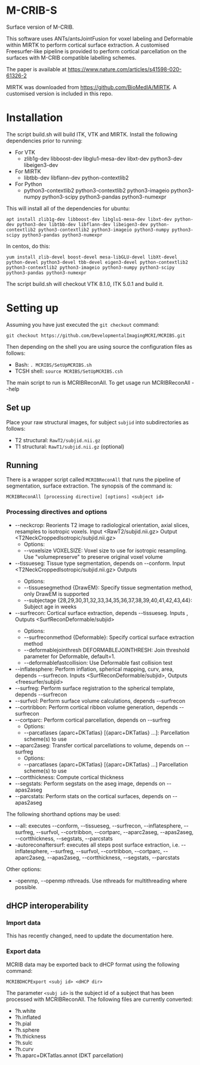 # M-CRIB-S
Surface version of M-CRIB.

This software uses ANTs/antsJointFusion for voxel labeling and Deformable within MIRTK to perform cortical surface extraction.
A customised Freesurfer-like pipeline is provided to perform cortical parcellation on the surfaces with M-CRIB compatible labelling schemes.

The paper is available at https://www.nature.com/articles/s41598-020-61326-2

MIRTK was downloaded from https://github.com/BioMedIA/MIRTK. A customised version is included in this repo.

# Installation

The script build.sh will build ITK, VTK and MIRTK. Install the following dependencies prior to running:

- For VTK
  - zlib1g-dev libboost-dev libglu1-mesa-dev libxt-dev python3-dev libeigen3-dev
- For MIRTK
  - libtbb-dev libflann-dev python-contextlib2
- For Python
  - python3-contextlib2 python3-contextlib2 python3-imageio python3-numpy python3-scipy python3-pandas python3-numexpr

This will install all of the dependencies for ubuntu:

`apt install zlib1g-dev libboost-dev libglu1-mesa-dev libxt-dev python-dev python3-dev libtbb-dev libflann-dev libeigen3-dev python-contextlib2 python3-contextlib2 python3-imageio python3-numpy python3-scipy python3-pandas python3-numexpr`

In centos, do this:

`yum install zlib-devel boost-devel mesa-libGLU-devel libXt-devel python-devel python3-devel tbb-devel eigen3-devel python-contextlib2 python3-contextlib2 python3-imageio python3-numpy python3-scipy python3-pandas python3-numexpr`

The script build.sh will checkout VTK 8.1.0, ITK 5.0.1 and build it.

# Setting up

Assuming you have just executed the `git checkout` command:

`git checkout https://github.com/DevelopmentalImagingMCRI/MCRIBS.git`

Then depending on the shell you are using source the configuration files as follows:

- Bash: `. MCRIBS/SetUpMCRIBS.sh`
- TCSH shell: `source MCRIBS/SetUpMCRIBS.csh`

The main script to run is MCRIBReconAll. To get usage run MCRIBReconAll --help

## Set up

Place your raw structural images, for subject `subjid` into subdirectories as follows:  

* T2 structural: `RawT2/subjid.nii.gz`
* T1 structural: `RawT1/subjid.nii.gz` (optional)

## Running

There is a wrapper script called `MCRIBReconAll` that runs the pipeline of segmentation, surface extraction. The synopsis of the command is:

`MCRIBReconAll [processing directive] [options] <subject id>`

### Processing directives and options

- --neckcrop: Reorients T2 image to radiological orientation, axial slices, resamples to isotropic voxels. Input <RawT2/subjid.nii.gz> Output <T2NeckCroppedIsotropic/subjid.nii.gz>
  - Options:
  - --voxelsize VOXELSIZE: Voxel size to use for isotropic resampling. Use "volumepreserve" to preserve original voxel volume
- --tissueseg: Tissue type segmentation, depends on --conform. Input <T2NeckCroppedIsotropic/subjid.nii.gz> Outputs <TissueSeg>
  - Options:
  - --tissuesegmethod {DrawEM}: Specify tissue segmentation method, only DrawEM is supported
  - --subjectage {28,29,30,31,32,33,34,35,36,37,38,39,40,41,42,43,44}: Subject age in weeks
- --surfrecon: Cortical surface extraction, depends --tissueseg. Inputs <TissueSeg>, Outputs <SurfReconDeformable/subjid>
  - Options:
  - --surfreconmethod {Deformable}: Specify cortical surface extraction method
  - --deformablejointhresh DEFORMABLEJOINTHRESH: Join threshold parameter for Deformable, default=1.
  - --deformablefastcollision: Use Deformable fast collision test
- --inflatesphere: Perform inflation, spherical mapping, curv, area, depends --surfrecon. Inputs <SurfReconDeformable/subjid>, Outputs <freesurfer/subjid>
- --surfreg: Perform surface registration to the spherical template, depends --surfrecon
- --surfvol: Perform surface volume calculations, depends --surfrecon
- --cortribbon: Perform cortical ribbon volume generation, depends --surfrecon
- --cortparc: Perform cortical parcellation, depends on --surfreg
  - Options:
  - --parcatlases {aparc+DKTatlas} [{aparc+DKTatlas} ...]: Parcellation scheme(s) to use
- --aparc2aseg: Transfer cortical parcellations to volume, depends on --surfreg
  - Options:
  - --parcatlases {aparc+DKTatlas} [{aparc+DKTatlas} ...] Parcellation scheme(s) to use
- --cortthickness: Compute cortical thickness
- --segstats: Perform segstats on the aseg image, depends on --apas2aseg
- --parcstats: Perform stats on the cortical surfaces, depends on --apas2aseg

The following shorthand options may be used:

- --all: executes --conform, --tissueseg, --surfrecon, --inflatesphere, --surfreg, --surfvol, --cortribbon, --cortparc, --aparc2aseg, --apas2aseg, --cortthickness, --segstats, --parcstats
- -autoreconaftersurf: executes all steps post surface extraction, i.e. --inflatesphere, --surfreg, --surfvol, --cortribbon, --cortparc, --aparc2aseg, --apas2aseg, --cortthickness, --segstats, --parcstats

Other options:
- -openmp, --openmp nthreads. Use nthreads for multithreading where possible.

## dHCP interoperability

### Import data

This has recently changed, need to update the documentation here.

### Export data

MCRIB data may be exported back to dHCP format using the following command:

`MCRIBDHCPExport <subj id> <dHCP dir>`

The parameter `<subj id>` is the subject id of a subject that has been processed with MCRIBReconAll. The following files are currently converted:

 - ?h.white
 - ?h.inflated
 - ?h.pial
 - ?h.sphere
 - ?h.thickness
 - ?h.sulc
 - ?h.curv
  - ?h.aparc+DKTatlas.annot (DKT parcellation)
